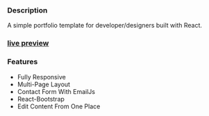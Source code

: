 ### Description

A simple portfolio template for developer/designers built with React. 

### [live preview](https://ubaimutl.github.io/react-portfolio/)



### Features

- Fully Responsive
- Multi-Page Layout
- Contact Form With EmailJs
- React-Bootstrap
- Edit Content From One Place

